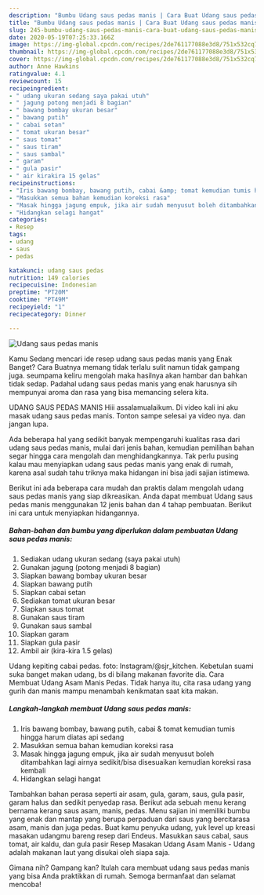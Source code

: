 ```yaml
---
description: "Bumbu Udang saus pedas manis | Cara Buat Udang saus pedas manis Yang Enak Banget"
title: "Bumbu Udang saus pedas manis | Cara Buat Udang saus pedas manis Yang Enak Banget"
slug: 245-bumbu-udang-saus-pedas-manis-cara-buat-udang-saus-pedas-manis-yang-enak-banget
date: 2020-05-19T07:25:33.166Z
image: https://img-global.cpcdn.com/recipes/2de761177088e3d8/751x532cq70/udang-saus-pedas-manis-foto-resep-utama.jpg
thumbnail: https://img-global.cpcdn.com/recipes/2de761177088e3d8/751x532cq70/udang-saus-pedas-manis-foto-resep-utama.jpg
cover: https://img-global.cpcdn.com/recipes/2de761177088e3d8/751x532cq70/udang-saus-pedas-manis-foto-resep-utama.jpg
author: Anne Hawkins
ratingvalue: 4.1
reviewcount: 15
recipeingredient:
- " udang ukuran sedang saya pakai utuh"
- " jagung potong menjadi 8 bagian"
- " bawang bombay ukuran besar"
- " bawang putih"
- " cabai setan"
- " tomat ukuran besar"
- " saus tomat"
- " saus tiram"
- " saus sambal"
- " garam"
- " gula pasir"
- " air kirakira 15 gelas"
recipeinstructions:
- "Iris bawang bombay, bawang putih, cabai &amp; tomat kemudian tumis hingga harum diatas api sedang"
- "Masukkan semua bahan kemudian koreksi rasa"
- "Masak hingga jagung empuk, jika air sudah menyusut boleh ditambahkan lagi airnya sedikit/bisa disesuaikan kemudian koreksi rasa kembali"
- "Hidangkan selagi hangat"
categories:
- Resep
tags:
- udang
- saus
- pedas

katakunci: udang saus pedas 
nutrition: 149 calories
recipecuisine: Indonesian
preptime: "PT20M"
cooktime: "PT49M"
recipeyield: "1"
recipecategory: Dinner

---
```



![Udang saus pedas manis](https://img-global.cpcdn.com/recipes/2de761177088e3d8/751x532cq70/udang-saus-pedas-manis-foto-resep-utama.jpg)

Kamu Sedang mencari ide resep udang saus pedas manis yang Enak Banget? Cara Buatnya memang tidak terlalu sulit namun tidak gampang juga. seumpama keliru mengolah maka hasilnya akan hambar dan bahkan tidak sedap. Padahal udang saus pedas manis yang enak harusnya sih mempunyai aroma dan rasa yang bisa memancing selera kita.

UDANG SAUS PEDAS MANIS Hiii assalamualaikum. Di video kali ini aku masak udang saus pedas manis. Tonton sampe selesai ya video nya. dan jangan lupa.

Ada beberapa hal yang sedikit banyak mempengaruhi kualitas rasa dari udang saus pedas manis, mulai dari jenis bahan, kemudian pemilihan bahan segar hingga cara mengolah dan menghidangkannya. Tak perlu pusing kalau mau menyiapkan udang saus pedas manis yang enak di rumah, karena asal sudah tahu triknya maka hidangan ini bisa jadi sajian istimewa.


Berikut ini ada beberapa cara mudah dan praktis dalam mengolah udang saus pedas manis yang siap dikreasikan. Anda dapat membuat Udang saus pedas manis menggunakan 12 jenis bahan dan 4 tahap pembuatan. Berikut ini cara untuk menyiapkan hidangannya.

<!--inarticleads1-->

##### Bahan-bahan dan bumbu yang diperlukan dalam pembuatan Udang saus pedas manis:

1. Sediakan  udang ukuran sedang (saya pakai utuh)
1. Gunakan  jagung (potong menjadi 8 bagian)
1. Siapkan  bawang bombay ukuran besar
1. Siapkan  bawang putih
1. Siapkan  cabai setan
1. Sediakan  tomat ukuran besar
1. Siapkan  saus tomat
1. Gunakan  saus tiram
1. Gunakan  saus sambal
1. Siapkan  garam
1. Siapkan  gula pasir
1. Ambil  air (kira-kira 1.5 gelas)


Udang kepiting cabai pedas. foto: Instagram/@sjr_kitchen. Kebetulan suami suka banget makan udang, bs di bilang makanan favorite dia. Cara Membuat Udang Asam Manis Pedas. Tidak hanya itu, cita rasa udang yang gurih dan manis mampu menambah kenikmatan saat kita makan. 

<!--inarticleads2-->

##### Langkah-langkah membuat Udang saus pedas manis:

1. Iris bawang bombay, bawang putih, cabai &amp; tomat kemudian tumis hingga harum diatas api sedang
1. Masukkan semua bahan kemudian koreksi rasa
1. Masak hingga jagung empuk, jika air sudah menyusut boleh ditambahkan lagi airnya sedikit/bisa disesuaikan kemudian koreksi rasa kembali
1. Hidangkan selagi hangat


Tambahkan bahan perasa seperti air asam, gula, garam, saus, gula pasir, garam halus dan sedikit penyedap rasa. Berikut ada sebuah menu kerang bernama kerang saus asam, manis, pedas. Menu sajian ini memiliki bumbu yang enak dan mantap yang berupa perpaduan dari saus yang bercitarasa asam, manis dan juga pedas. Buat kamu penyuka udang, yuk level up kreasi masakan udangmu bareng resep dari Endeus. Masukkan saus cabal, saus tomat, air kaldu, dan gula pasir Resep Masakan Udang Asam Manis - Udang adalah makanan laut yang disukai oleh siapa saja. 

Gimana nih? Gampang kan? Itulah cara membuat udang saus pedas manis yang bisa Anda praktikkan di rumah. Semoga bermanfaat dan selamat mencoba!
